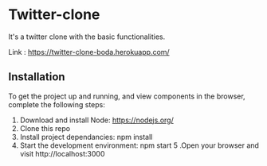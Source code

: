 # Twitter-clone

It's a twitter clone with the basic functionalities.

Link : https://twitter-clone-boda.herokuapp.com/

## Installation
To get the project up and running, and view components in the browser, complete the following steps:

  1. Download and install Node: https://nodejs.org/
  2. Clone this repo
  3. Install project dependancies: npm install
  4. Start the development environment: npm start
  5 .Open your browser and visit http://localhost:3000
